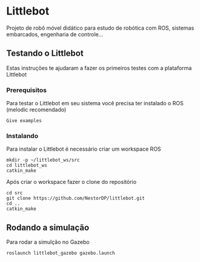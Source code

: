 # Littlebot

Projeto de robô móvel didático para estudo de robótica com ROS, sistemas embarcados, engenharia de controle... 

## Testando o Littlebot

Estas instruções te ajudaram a fazer os primeiros testes com a plataforma Littlebot

### Prerequisitos

Para testar o Littlebot em seu sistema você precisa ter instalado o ROS (melodic recomendado)

```
Give examples
```

### Instalando

Para instalar o Littlebot é necessário criar um workspace ROS

```
mkdir -p ~/littlebot_ws/src
cd littlebot_ws
catkin_make
```

Após criar o workspace fazer o clone do repositório

```
cd src
git clone https://github.com/NestorDP/littlebot.git
cd ..
catkin_make
```

## Rodando a simulação 

Para rodar a simulção no Gazebo

```
roslaunch littlebot_gazebo gazebo.launch
```
